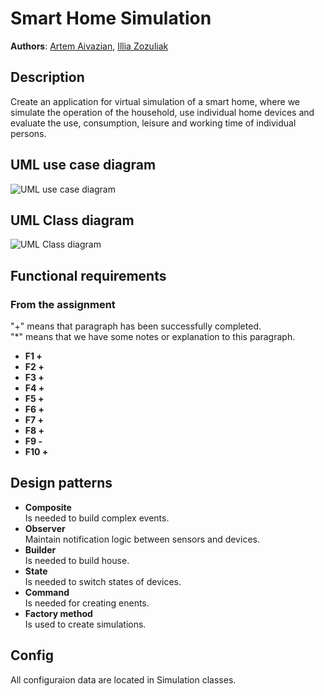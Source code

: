 # Smart Home Simulation
**Authors**: [Artem Aivazian](@aivazart), [Illia Zozuliak](@zozulill)
## Description
Create an application for virtual simulation of a smart home, where we simulate the operation of the household, use individual home devices and evaluate the use, consumption, leisure and working time of individual persons.
## UML use case diagram
![UML use case diagram](/aivazart/SemWorkDocs/UseCaseDiagram.drawio.png)
## UML Class diagram
![UML Class diagram](aivazart/SemWorkDocs/ClasDiagram.drawio.png)
## Functional requirements
### From the assignment
"+" means that paragraph has been successfully completed. <br/>
"*" means that we have some notes or explanation to this paragraph.

- **F1 +** <br/>
- **F2 +** <br/>
- **F3 +** <br/>
- **F4 +** <br/>
- **F5 +** <br/>
- **F6 +** <br/>
- **F7 +** <br/>
- **F8 +** <br/>
- **F9 -** <br/>
- **F10 +** <br/>

## Design patterns
- **Composite** <br/>
Is needed to build complex events.
- **Observer** <br/>
Maintain notification logic between sensors and devices. 
- **Builder** <br/>
Is needed to build house.
- **State** <br/>
Is needed to switch states of devices.
- **Command** <br/>
Is needed for creating enents.
- **Factory method** <br/>
Is used to create simulations.


## Config
All configuraion data are located in Simulation classes.